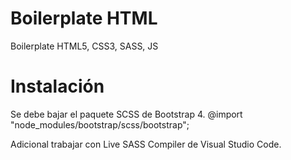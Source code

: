 # Boilerplate HTML
Boilerplate HTML5, CSS3, SASS, JS

Instalación
====================

Se debe bajar el paquete SCSS de Bootstrap 4.
@import "node_modules/bootstrap/scss/bootstrap";

Adicional trabajar con Live SASS Compiler de Visual Studio Code.
